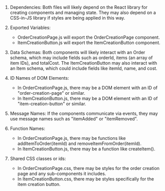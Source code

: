 1. Dependencies: Both files will likely depend on the React library for creating components and managing state. They may also depend on a CSS-in-JS library if styles are being applied in this way.

2. Exported Variables: 
   - OrderCreationPage.js will export the OrderCreationPage component.
   - ItemCreationButton.js will export the ItemCreationButton component.

3. Data Schemas: Both components will likely interact with an Order schema, which may include fields such as orderId, items (an array of item IDs), and totalCost. The ItemCreationButton may also interact with an Item schema, which could include fields like itemId, name, and cost.

4. ID Names of DOM Elements: 
   - In OrderCreationPage.js, there may be a DOM element with an ID of "order-creation-page" or similar.
   - In ItemCreationButton.js, there may be a DOM element with an ID of "item-creation-button" or similar.

5. Message Names: If the components communicate via events, they may use message names such as "itemAdded" or "itemRemoved".

6. Function Names: 
   - In OrderCreationPage.js, there may be functions like addItemToOrder(itemId) and removeItemFromOrder(itemId).
   - In ItemCreationButton.js, there may be a function like createItem().

7. Shared CSS classes or ids: 
   - In OrderCreationPage.css, there may be styles for the order creation page and any sub-components it includes.
   - In ItemCreationButton.css, there may be styles specifically for the item creation button.